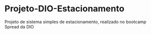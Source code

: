 # Projeto-DIO-Estacionamento
Projeto de sistema simples de estacionamento, realizado no bootcamp Spread da DIO
